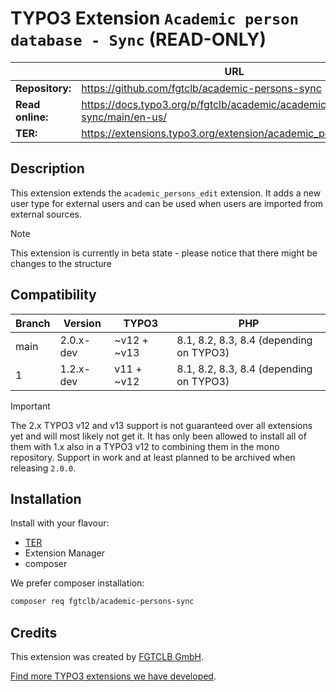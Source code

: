 # TYPO3 Extension `Academic person database - Sync` (READ-ONLY)

|                  | URL                                                                        |
|------------------|----------------------------------------------------------------------------|
| **Repository:**  | https://github.com/fgtclb/academic-persons-sync                            |
| **Read online:** | https://docs.typo3.org/p/fgtclb/academic/academic-persons-sync/main/en-us/ |
| **TER:**         | https://extensions.typo3.org/extension/academic_persons_sync/              |

## Description

This extension extends the `academic_persons_edit` extension.
It adds a new user type for external users and can be used when users are imported from external sources.

> [!NOTE]
> This extension is currently in beta state - please notice that there might be changes to the structure

## Compatibility

| Branch | Version   | TYPO3       | PHP                                     |
|--------|-----------|-------------|-----------------------------------------|
| main   | 2.0.x-dev | ~v12 + ~v13 | 8.1, 8.2, 8.3, 8.4 (depending on TYPO3) |
| 1      | 1.2.x-dev | v11 + ~v12  | 8.1, 8.2, 8.3, 8.4 (depending on TYPO3) |

> [!IMPORTANT]
> The 2.x TYPO3 v12 and v13 support is not guaranteed over all extensions
> yet and will most likely not get it. It has only been allowed to install
> all of them with 1.x also in a TYPO3 v12 to combining them in the mono
> repository.
> Support in work and at least planned to be archived when releasing `2.0.0`.

## Installation

Install with your flavour:

* [TER](https://extensions.typo3.org/extension/academic_persons_sync/)
* Extension Manager
* composer

We prefer composer installation:
```bash
composer req fgtclb/academic-persons-sync
```

## Credits

This extension was created by [FGTCLB GmbH](https://www.fgtclb.com/).

[Find more TYPO3 extensions we have developed](https://github.com/fgtclb/).
